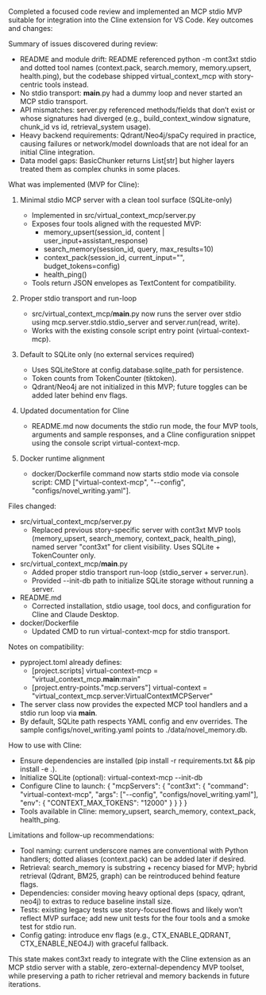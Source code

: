 Completed a focused code review and implemented an MCP stdio MVP suitable for integration into the Cline extension for VS Code. Key outcomes and changes:

Summary of issues discovered during review:
- README and module drift: README referenced python -m cont3xt stdio and dotted tool names (context.pack, search.memory, memory.upsert, health.ping), but the codebase shipped virtual_context_mcp with story-centric tools instead.
- No stdio transport: __main__.py had a dummy loop and never started an MCP stdio transport.
- API mismatches: server.py referenced methods/fields that don’t exist or whose signatures had diverged (e.g., build_context_window signature, chunk_id vs id, retrieval_system usage).
- Heavy backend requirements: Qdrant/Neo4j/spaCy required in practice, causing failures or network/model downloads that are not ideal for an initial Cline integration.
- Data model gaps: BasicChunker returns List[str] but higher layers treated them as complex chunks in some places.

What was implemented (MVP for Cline):
1) Minimal stdio MCP server with a clean tool surface (SQLite-only)
   - Implemented in src/virtual_context_mcp/server.py
   - Exposes four tools aligned with the requested MVP:
     - memory_upsert(session_id, content | user_input+assistant_response)
     - search_memory(session_id, query, max_results=10)
     - context_pack(session_id, current_input="", budget_tokens=config)
     - health_ping()
   - Tools return JSON envelopes as TextContent for compatibility.

2) Proper stdio transport and run-loop
   - src/virtual_context_mcp/__main__.py now runs the server over stdio using mcp.server.stdio.stdio_server and server.run(read, write).
   - Works with the existing console script entry point (virtual-context-mcp).

3) Default to SQLite only (no external services required)
   - Uses SQLiteStore at config.database.sqlite_path for persistence.
   - Token counts from TokenCounter (tiktoken).
   - Qdrant/Neo4j are not initialized in this MVP; future toggles can be added later behind env flags.

4) Updated documentation for Cline
   - README.md now documents the stdio run mode, the four MVP tools, arguments and sample responses, and a Cline configuration snippet using the console script virtual-context-mcp.

5) Docker runtime alignment
   - docker/Dockerfile command now starts stdio mode via console script: CMD ["virtual-context-mcp", "--config", "configs/novel_writing.yaml"].

Files changed:
- src/virtual_context_mcp/server.py
  - Replaced previous story-specific server with cont3xt MVP tools (memory_upsert, search_memory, context_pack, health_ping), named server "cont3xt" for client visibility. Uses SQLite + TokenCounter only.
- src/virtual_context_mcp/__main__.py
  - Added proper stdio transport run-loop (stdio_server + server.run).
  - Provided --init-db path to initialize SQLite storage without running a server.
- README.md
  - Corrected installation, stdio usage, tool docs, and configuration for Cline and Claude Desktop.
- docker/Dockerfile
  - Updated CMD to run virtual-context-mcp for stdio transport.

Notes on compatibility:
- pyproject.toml already defines:
  - [project.scripts] virtual-context-mcp = "virtual_context_mcp.__main__:main"
  - [project.entry-points."mcp.servers"] virtual-context = "virtual_context_mcp.server:VirtualContextMCPServer"
- The server class now provides the expected MCP tool handlers and a stdio run loop via __main__.
- By default, SQLite path respects YAML config and env overrides. The sample configs/novel_writing.yaml points to ./data/novel_memory.db.

How to use with Cline:
- Ensure dependencies are installed (pip install -r requirements.txt && pip install -e .).
- Initialize SQLite (optional): virtual-context-mcp --init-db
- Configure Cline to launch:
  {
    "mcpServers": {
      "cont3xt": {
        "command": "virtual-context-mcp",
        "args": ["--config", "configs/novel_writing.yaml"],
        "env": { "CONTEXT_MAX_TOKENS": "12000" }
      }
    }
  }
- Tools available in Cline: memory_upsert, search_memory, context_pack, health_ping.

Limitations and follow-up recommendations:
- Tool naming: current underscore names are conventional with Python handlers; dotted aliases (context.pack) can be added later if desired.
- Retrieval: search_memory is substring + recency biased for MVP; hybrid retrieval (Qdrant, BM25, graph) can be reintroduced behind feature flags.
- Dependencies: consider moving heavy optional deps (spacy, qdrant, neo4j) to extras to reduce baseline install size.
- Tests: existing legacy tests use story-focused flows and likely won’t reflect MVP surface; add new unit tests for the four tools and a smoke test for stdio run.
- Config gating: introduce env flags (e.g., CTX_ENABLE_QDRANT, CTX_ENABLE_NEO4J) with graceful fallback.

This state makes cont3xt ready to integrate with the Cline extension as an MCP stdio server with a stable, zero-external-dependency MVP toolset, while preserving a path to richer retrieval and memory backends in future iterations.